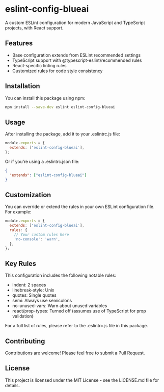 # eslint-config-blueai
A custom ESLint configuration for modern JavaScript and TypeScript projects, with React support.

## Features

- Base configuration extends from ESLint recommended settings
- TypeScript support with @typescript-eslint/recommended rules
- React-specific linting rules
- Customized rules for code style consistency

## Installation
You can install this package using npm:
```bash
npm install --save-dev eslint eslint-config-blueai
```

## Usage
After installing the package, add it to your .eslintrc.js file:
```js
module.exports = {
  extends: ['eslint-config-blueai'],
};
```

Or if you're using a .eslintrc.json file:

```json
{
  "extends": ["eslint-config-blueai"]
}
```

## Customization
You can override or extend the rules in your own ESLint configuration file. For example:
```js
module.exports = {
  extends: ['eslint-config-blueai'],
  rules: {
    // Your custom rules here
    'no-console': 'warn',
  },
};
```

## Key Rules
This configuration includes the following notable rules:

- indent: 2 spaces
- linebreak-style: Unix
- quotes: Single quotes
- semi: Always use semicolons
- no-unused-vars: Warn about unused variables
- react/prop-types: Turned off (assumes use of TypeScript for prop validation)

For a full list of rules, please refer to the .eslintrc.js file in this package.

## Contributing
Contributions are welcome! Please feel free to submit a Pull Request.

## License
This project is licensed under the MIT License - see the LICENSE.md file for details.
